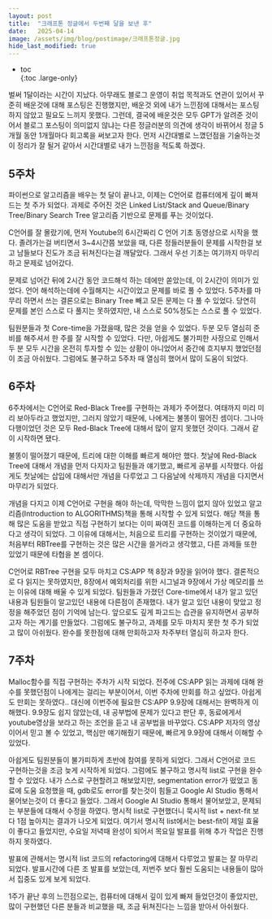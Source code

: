 ```yaml
---
layout: post
title:  "크래프톤 정글에서 두번째 달을 보낸 후"
date:   2025-04-14
image: /assets/img/blog/postimage/크래프톤정글.jpg
hide_last_modified: true
---
```


* toc  
{:toc .large-only}

벌써 1달이라는 시간이 지났다. 아무래도 블로그 운영이 취업 목적과도 연관이 있어서 꾸준히 배운것에 대해 포스팅은 진행했지만, 배운것 외에 내가 느낀점에 대해서는 포스팅하지 않았고 필요도 느끼지 못했다. 그런데, 결국에 배운것은 모두 GPT가 알려준 것이어서 블로그 포스팅이 의미없지 않냐는 다른 정글러분의 의견에 생각이 바뀌어서 정글 5개월 동안 1개월마다 회고록을 써보고자 한다. 먼저 시간대별로 느꼈던점을 기술하는것이 정리가 잘 될거 같아서 시간대별로 내가 느낀점을 적도록 하겠다.

## 5주차

파이썬으로 알고리즘을 배우는 첫 달이 끝나고, 이제는 C언어로 컴퓨터에게 깊이 빠져드는 첫 주가 되었다. 과제로 주어진 것은 Linked List/Stack and Queue/Binary Tree/Binary Search Tree 알고리즘 기반으로 문제를 푸는 것이었다. 

C언어를 잘 몰랐기에, 먼저 Youtube의 6시간짜리 C 언어 기초 동영상으로 시작을 했다. 졸려가는걸 버티면서 3~4시간쯤 보았을 때, 다른 정들러분들이 문제를 시작한걸 보고 남들보다 진도가 조금 뒤쳐진다는걸 깨달았다. 그래서 우선 기초는 여기까지 마무리하고 문제로 넘어갔다. 

문제로 넘어간 뒤에 2시간 동안 코드해석 하는 데에만 쏟았는데, 이 2시간이 의미가 있었다. 언어 해석하는데에 수월해지는 시간이었고 문제를 바로 풀 수 있었다. 5주차를 마무리 하면서 쓰는 결론으로는 Binary Tree 빼고 모든 문제는 다 풀 수 있었다. 당연히 문제를 본인 스스로 다 풀지는 못하였지만, 내 스스로 50%정도는 스스로 풀 수 있었다.

팀원분들과 첫 Core-time을 가졌을때, 많은 것을 얻을 수 있었다. 두분 모두 열심히 준비를 해주셔서 한 주를 잘 시작할 수 있었다. 다만, 아쉽게도 불가피한 사정으로 인해서 두 분 모두 시간을 온전히 투자할 수 있는 상황이 아니었어서 중간에 흐지부지 했었던점이 조금 아쉬웠다. 그럼에도 불구하고 5주차 때 열심히 했어서 많이 도움이 되었다.


## 6주차

6주차에서는 C언어로 Red-Black Tree를 구현하는 과제가 주어졌다. 여태까지 미리 미리 보아두라고 했었지만, 그러지 않았기 때문에, 나에게는 불똥이 떨어진 셈이다. 그나마 다행이었던 것은 모두 Red-Black Tree에 대해서 많이 알지 못했던 것이다. 그래서 같이 시작하면 됐다.

불똥이 떨어졌기 때문에, 트리에 대한 이해를 빠르게 해야만 했다. 첫날에 Red-Black Tree에 대해서 개념을 먼저 다지자고 팀원들과 얘기했고, 빠르게 공부를 시작했다. 아쉽게도 첫날에는 삽입에 대해서만 개념을 다루었고 그 다음날에 삭제까지 개념을 다지면서 마무리가 되었다. 

개념을 다지고 이제 C언어로 구현을 해야 하는데, 막막한 느낌이 없지 않아 있었고 알고리즘(Introduction to ALGORITHMS)책을 통해 시작할 수 있게 되었다. 해당 책을 통해 많은 도움을 받았고 직접 구현하기 보다는 이미 짜여진 코드를 이해하는게 더 중요하다고 생각이 되었다. 그 이유에 대해서는, 처음으로 트리를 구현하는 것이었기 때문에, 처음부터 RBTree를 구현하는 것은 많은 시간을 쓸거라고 생각했고, 다른 과제들 또한 있었기 때문에 타협을 본 셈이다.

C언어로 RBTree 구현을 모두 마치고 CS:APP 책 8장과 9장을 읽어야 했다. 결론적으로 다 읽지는 못하였지만, 8장에서 예외처리를 위한 시그널과 9장에서 가상 메모리를 쓰는 이유에 대해 배울 수 있게 되었다. 팀원들과 가졌던 Core-time에서 내가 알고 있던 내용과 팀원들이 알고있던 내용에 다른점이 존재했다. 내가 알고 있던 내용이 맞았고 정정을 해주었던 점이 기억에 남는다. 앞으로도 깊게 파고드는 습관을 유지하면서 공부하고자 하는 계기를 만들었다. 그럼에도 불구하고, 과제를 모두 마치지 못한 첫 주가 되었고 많이 아쉬웠다. 완수를 못한점에 대해 만회하고자 차주부터 열심히 하고자 한다.

## 7주차

Malloc함수를 직접 구현하는 주차가 시작 되었다. 전주에 CS:APP 읽는 과제에 대해 완수를 못했던점이 나에게는 걸리는 부분이어서, 이번 주차에 만회를 하고 싶었다. 아쉽게도 만회는 못하였다.. 대신에 이번주에 필요한 CS:APP 9.9장에 대해서는 완벽하게 이해했다. 9.9장도 쉽지 않았는데, 내 공부법에 문제가 있다고 판단 후, 동료에게서 youtube영상을 보라고 하는 조언을 듣고 내 공부법을 바꾸었다. CS:APP 저자의 영상이어서 믿고 볼 수 있었고, 핵심만 얘기해줬기 때문에, 빠르게 9.9장에 대해서 이해할 수 있었다.

아쉽게도 팀원분들이 불가피하게 초반에 참여를 못하게 되었다. 그래서 C언어로 코드 구현하는것을 조금 늦게 시작하게 되었다. 그럼에도 불구하고 명시적 list로 구현을 완수할 수 있었다. 내가 스스로 구현할려고 해보았지만, segmentation error가 떴었고 동료에 도움 요청했을 때, gdb로도 error를 찾는것이 힘들고 Google AI Studio 통해서 물어보는것이 더 좋다고 들었다. 그래서 Google AI Studio 통해서 물어보았고, 문제되는 부분들에 대해서 수정을 하였다. 명시적 list로 구현했더니 묵시적 list + next-fit 보다 1점 높아지는 결과가 나오게 되었다. 여기서 명시적 list에서는 best-fit이 제일 효율이 좋다고 들었지만, 수요일 저녁때 완성이 되어서 목요일 발표를 위해 추가 작업은 진행하지 못하였다.

발표에 관해서는 명시적 list 코드의 refactoring에 대해서 다루었고 발표는 잘 마무리 되었다. 발표시간에 다른 조 발표를 보았는데, 저번주 보다 훨씬 도움되는 내용들이 많아서 집중도 있게 보게 되었다. 

1주가 끝난 후의 느낀점으로는, 컴퓨터에 대해서 깊이 있게 빠져 들었던것이 좋았지만, 많이 구현했던 다른 분들과 비교했을 때, 조금 뒤쳐진다는 느낌을 받아서 아쉬웠다.